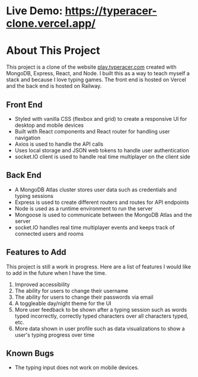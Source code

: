 # Live Demo: https://typeracer-clone.vercel.app/

# About This Project
This project is a clone of the website [play.typeracer.com](https://play.typeracer.com/) created with MongoDB, Express, React, and Node. I built this as a way to teach myself a stack and because I love typing games. The front end is hosted on Vercel and the back end is hosted on Railway.

## Front End
- Styled with vanilla CSS (flexbox and grid) to create a responsive UI for desktop and mobile devices
- Built with React components and React router for handling user navigation
- Axios is used to handle the API calls 
- Uses local storage and JSON web tokens to handle user authentication
- socket.IO client is used to handle real time multiplayer on the client side

## Back End
- A MongoDB Atlas cluster stores user data such as credentials and typing sessions
- Express is used to create different routers and routes for API endpoints
- Node is used as a runtime environment to run the server
- Mongoose is used to communicate between the MongoDB Atlas and the server
- socket.IO handles real time multiplayer events and keeps track of connected users and rooms

## Features to Add
This project is still a work in progress.  Here are a list of features I would like to add in the future when I have the time.
1. Improved accessibility
2. The ability for users to change their username
3. The ability for users to change their passwords via email
4. A toggleable day/night theme for the UI
5. More user feedback to be shown after a typing session such as words typed incorrectly, correctly typed characters over all characters typed, etc.
6. More data shown in user profile such as data visualizations to show a user's typing progress over time

## Known Bugs
- The typing input does not work on mobile devices.
